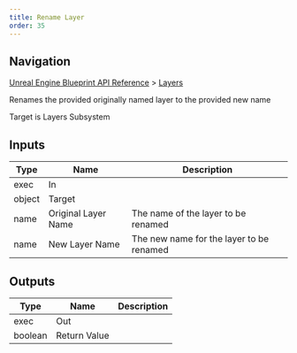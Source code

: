```yaml
---
title: Rename Layer
order: 35
---
```

## Navigation

[Unreal Engine Blueprint API Reference](https://dev.epicgames.com/documentation/en-us/unreal-engine/BlueprintAPI) > [Layers](https://dev.epicgames.com/documentation/en-us/unreal-engine/BlueprintAPI/Layers)

Renames the provided originally named layer to the provided new name

Target is Layers Subsystem

## Inputs

| Type | Name | Description |
| --- | --- | --- |
| exec | In |  |
| object | Target |  |
| name | Original Layer Name | The name of the layer to be renamed |
| name | New Layer Name | The new name for the layer to be renamed |

## Outputs

| Type | Name | Description |
| --- | --- | --- |
| exec | Out |  |
| boolean | Return Value |  |

